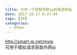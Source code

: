 ```yaml
---
title: 分享一个获取外网ip的简洁网站
date: 2017-10-17 6:37:44
tags: [IP]
categories:
  - Other
---
```

http://smart-ip.net/myip  
可用于模拟请求获取外网ip

 